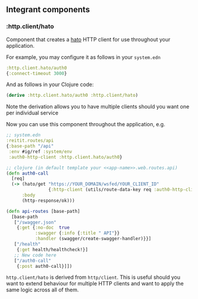 ## Integrant components

### :http.client/hato

Component that creates a [hato](https://github.com/gnarroway/hato) HTTP client for use throughout your application. 

For example, you may configure it as follows in your `system.edn`

```clojure
:http.client.hato/auth0
{:connect-timeout 3000}
```

And as follows in your Clojure code:

```clojure
(derive :http.client.hato/auth0 :http.client/hato)
```

Note the derivation allows you to have multiple clients should you want one per individual service

Now you can use this component throughout the application, e.g.


```clojure
;; system.edn
:reitit.routes/api
{:base-path "/api"
 :env #ig/ref :system/env
 :auth0-http-client :http.client.hato/auth0}

;; clojure (in default template your <<app-name>>.web.routes.api)
(defn auth0-call
  [req]
  (-> (hato/get "https://YOUR_DOMAIN/wsfed/YOUR_CLIENT_ID"
                {:http-client (utils/route-data-key req :auth0-http-client)})
      :body
      (http-response/ok)))

(defn api-routes [base-path]
  [base-path
   ["/swagger.json"
    {:get {:no-doc  true
           :swagger {:info {:title " API"}}
           :handler (swagger/create-swagger-handler)}}]
   ["/health"
    {:get health/healthcheck!}]
   ;; New code here
   ["/auth0-call"
    {:post auth0-call}]])
```

`http.client/hato` is derived from `http/client`. This is useful should you want to extend behaviour for multiple HTTP clients and want to apply the same logic across all of them.